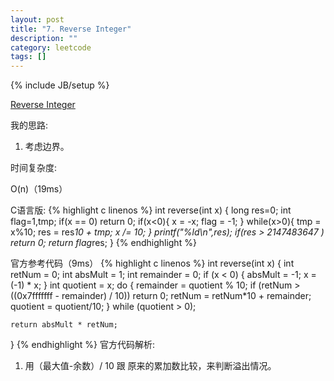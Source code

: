 ```yaml
---
layout: post
title: "7. Reverse Integer"
description: ""
category: leetcode
tags: []
---
```

{% include JB/setup %}


[Reverse Integer](https://leetcode.com/problems/reverse-integer/)

我的思路:

1. 考虑边界。

时间复杂度:

O(n)（19ms）

C语言版:
{% highlight c linenos %} 
int reverse(int x) {
    long res=0;
    int flag=1,tmp;
    if(x == 0) return 0;
    if(x<0){
        x = -x;
        flag = -1;
    }
    while(x>0){
        tmp = x%10;
        res = res*10 + tmp;
        x /= 10;
    }
    printf("%ld\n",res);
    if(res > 2147483647 ) return 0;
    return flag*res;
}
{% endhighlight %}

官方参考代码（9ms）
{% highlight c linenos %} 
int reverse(int x) {
    int retNum = 0;
    int absMult = 1;
    int remainder = 0;
    if (x < 0) { 
        absMult = -1;
        x = (-1) * x;
    }
    int quotient = x;
    do {
        remainder = quotient % 10;
        if (retNum > ((0x7fffffff - remainder) / 10)) 
            return 0; 
        retNum = retNum*10 + remainder;
        quotient = quotient/10;
    } while (quotient > 0);
    
    return absMult * retNum;
}
{% endhighlight %}
官方代码解析:

1. 用（最大值-余数）/ 10 跟 原来的累加数比较，来判断溢出情况。




